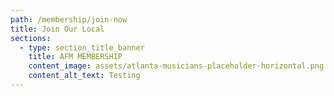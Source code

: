 ```yaml
---
path: /membership/join-now
title: Join Our Local
sections:
  - type: section_title_banner
    title: AFM MEMBERSHIP
    content_image: assets/atlanta-musicians-placeholder-horizontal.png
    content_alt_text: Testing
---
```

